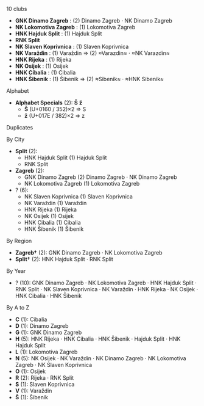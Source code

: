 10 clubs

- **GNK Dinamo Zagreb** : (2) Dinamo Zagreb · NK Dinamo Zagreb
- **NK Lokomotiva Zagreb** : (1) Lokomotiva Zagreb
- **HNK Hajduk Split** : (1) Hajduk Split
- **RNK Split**
- **NK Slaven Koprivnica** : (1) Slaven Koprivnica
- **NK Varaždin** : (1) Varaždin ⇒ (2) ≈Varazdin≈ · ≈NK Varazdin≈
- **HNK Rijeka** : (1) Rijeka
- **NK Osijek** : (1) Osijek
- **HNK Cibalia** : (1) Cibalia
- **HNK Šibenik** : (1) Šibenik ⇒ (2) ≈Sibenik≈ · ≈HNK Sibenik≈




Alphabet

- **Alphabet Specials** (2):  **Š**  **ž** 
  - **Š** (U+0160 / 352)×2 ⇒ S
  - **ž** (U+017E / 382)×2 ⇒ z




Duplicates





By City

- **Split** (2): 
  - HNK Hajduk Split  (1) Hajduk Split
  - RNK Split 
- **Zagreb** (2): 
  - GNK Dinamo Zagreb  (2) Dinamo Zagreb · NK Dinamo Zagreb
  - NK Lokomotiva Zagreb  (1) Lokomotiva Zagreb
- ? (6): 
  - NK Slaven Koprivnica  (1) Slaven Koprivnica
  - NK Varaždin  (1) Varaždin
  - HNK Rijeka  (1) Rijeka
  - NK Osijek  (1) Osijek
  - HNK Cibalia  (1) Cibalia
  - HNK Šibenik  (1) Šibenik




By Region

- **Zagreb†** (2):   GNK Dinamo Zagreb · NK Lokomotiva Zagreb
- **Split†** (2):   HNK Hajduk Split · RNK Split




By Year

- ? (10):   GNK Dinamo Zagreb · NK Lokomotiva Zagreb · HNK Hajduk Split · RNK Split · NK Slaven Koprivnica · NK Varaždin · HNK Rijeka · NK Osijek · HNK Cibalia · HNK Šibenik






By A to Z

- **C** (1): Cibalia
- **D** (1): Dinamo Zagreb
- **G** (1): GNK Dinamo Zagreb
- **H** (5): HNK Rijeka · HNK Cibalia · HNK Šibenik · Hajduk Split · HNK Hajduk Split
- **L** (1): Lokomotiva Zagreb
- **N** (5): NK Osijek · NK Varaždin · NK Dinamo Zagreb · NK Lokomotiva Zagreb · NK Slaven Koprivnica
- **O** (1): Osijek
- **R** (2): Rijeka · RNK Split
- **S** (1): Slaven Koprivnica
- **V** (1): Varaždin
- **Š** (1): Šibenik





